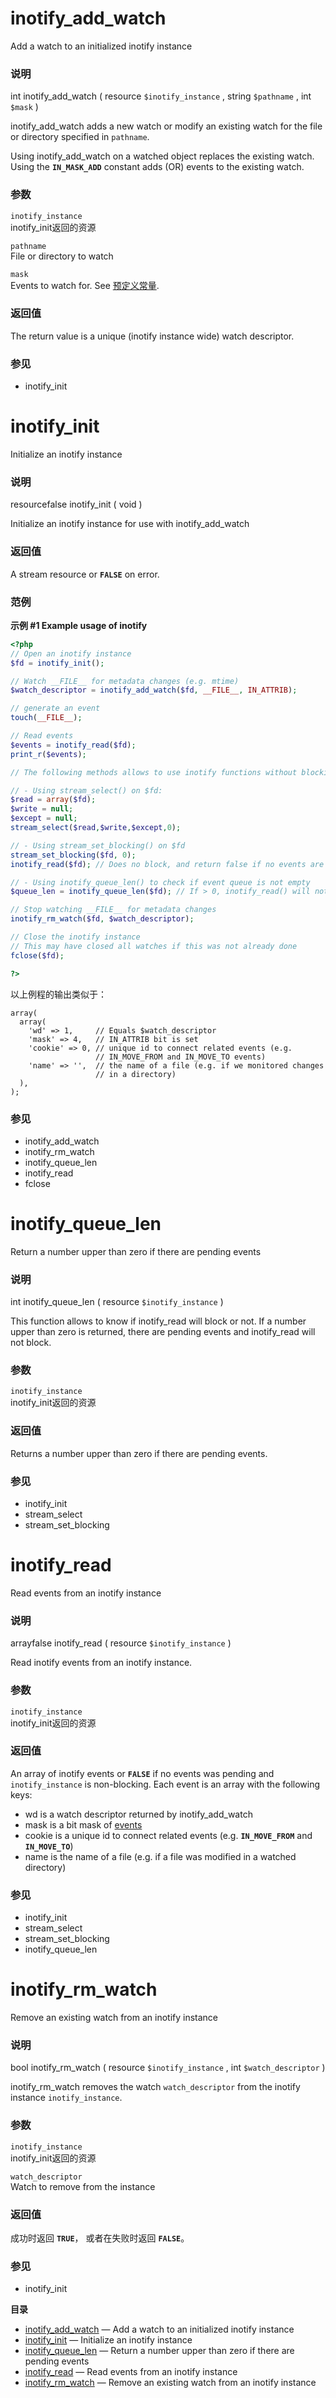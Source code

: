 inotify\_add\_watch
===================

Add a watch to an initialized inotify instance

### 说明

<span class="type">int</span> <span
class="methodname">inotify\_add\_watch</span> ( <span
class="methodparam"><span class="type">resource</span>
`$inotify_instance`</span> , <span class="methodparam"><span
class="type">string</span> `$pathname`</span> , <span
class="methodparam"><span class="type">int</span> `$mask`</span> )

<span class="function">inotify\_add\_watch</span> adds a new watch or
modify an existing watch for the file or directory specified in
`pathname`.

Using <span class="function">inotify\_add\_watch</span> on a watched
object replaces the existing watch. Using the **`IN_MASK_ADD`** constant
adds (OR) events to the existing watch.

### 参数

`inotify_instance`  
<span class="function">inotify\_init</span>返回的资源

`pathname`  
File or directory to watch

`mask`  
Events to watch for. See
<a href="/inotify/constants.html" class="link">预定义常量</a>.

### 返回值

The return value is a unique (inotify instance wide) watch descriptor.

### 参见

-   <span class="function">inotify\_init</span>

inotify\_init
=============

Initialize an inotify instance

### 说明

<span class="type"><span class="type">resource</span><span
class="type">false</span></span> <span
class="methodname">inotify\_init</span> ( <span
class="methodparam">void</span> )

Initialize an inotify instance for use with <span
class="function">inotify\_add\_watch</span>

### 返回值

A stream resource or **`FALSE`** on error.

### 范例

**示例 \#1 Example usage of inotify**

``` php
<?php
// Open an inotify instance
$fd = inotify_init();

// Watch __FILE__ for metadata changes (e.g. mtime)
$watch_descriptor = inotify_add_watch($fd, __FILE__, IN_ATTRIB);

// generate an event
touch(__FILE__);

// Read events
$events = inotify_read($fd);
print_r($events);

// The following methods allows to use inotify functions without blocking on inotify_read():

// - Using stream_select() on $fd:
$read = array($fd);
$write = null;
$except = null;
stream_select($read,$write,$except,0);

// - Using stream_set_blocking() on $fd
stream_set_blocking($fd, 0);
inotify_read($fd); // Does no block, and return false if no events are pending

// - Using inotify_queue_len() to check if event queue is not empty
$queue_len = inotify_queue_len($fd); // If > 0, inotify_read() will not block

// Stop watching __FILE__ for metadata changes
inotify_rm_watch($fd, $watch_descriptor);

// Close the inotify instance
// This may have closed all watches if this was not already done
fclose($fd);

?>
```

以上例程的输出类似于：

    array(
      array(
        'wd' => 1,     // Equals $watch_descriptor
        'mask' => 4,   // IN_ATTRIB bit is set
        'cookie' => 0, // unique id to connect related events (e.g. 
                       // IN_MOVE_FROM and IN_MOVE_TO events)
        'name' => '',  // the name of a file (e.g. if we monitored changes
                       // in a directory)
      ),
    );

### 参见

-   <span class="function">inotify\_add\_watch</span>
-   <span class="function">inotify\_rm\_watch</span>
-   <span class="function">inotify\_queue\_len</span>
-   <span class="function">inotify\_read</span>
-   <span class="function">fclose</span>

inotify\_queue\_len
===================

Return a number upper than zero if there are pending events

### 说明

<span class="type">int</span> <span
class="methodname">inotify\_queue\_len</span> ( <span
class="methodparam"><span class="type">resource</span>
`$inotify_instance`</span> )

This function allows to know if <span
class="function">inotify\_read</span> will block or not. If a number
upper than zero is returned, there are pending events and <span
class="function">inotify\_read</span> will not block.

### 参数

`inotify_instance`  
<span class="function">inotify\_init</span>返回的资源

### 返回值

Returns a number upper than zero if there are pending events.

### 参见

-   <span class="function">inotify\_init</span>
-   <span class="function">stream\_select</span>
-   <span class="function">stream\_set\_blocking</span>

inotify\_read
=============

Read events from an inotify instance

### 说明

<span class="type"><span class="type">array</span><span
class="type">false</span></span> <span
class="methodname">inotify\_read</span> ( <span
class="methodparam"><span class="type">resource</span>
`$inotify_instance`</span> )

Read inotify events from an inotify instance.

### 参数

`inotify_instance`  
<span class="function">inotify\_init</span>返回的资源

### 返回值

An array of inotify events or **`FALSE`** if no events was pending and
`inotify_instance` is non-blocking. Each event is an array with the
following keys:

-   wd is a watch descriptor returned by <span
    class="function">inotify\_add\_watch</span>
-   mask is a bit mask of
    <a href="/inotify/constants.html" class="link">events</a>
-   cookie is a unique id to connect related events (e.g.
    **`IN_MOVE_FROM`** and **`IN_MOVE_TO`**)
-   name is the name of a file (e.g. if a file was modified in a watched
    directory)

### 参见

-   <span class="function">inotify\_init</span>
-   <span class="function">stream\_select</span>
-   <span class="function">stream\_set\_blocking</span>
-   <span class="function">inotify\_queue\_len</span>

inotify\_rm\_watch
==================

Remove an existing watch from an inotify instance

### 说明

<span class="type">bool</span> <span
class="methodname">inotify\_rm\_watch</span> ( <span
class="methodparam"><span class="type">resource</span>
`$inotify_instance`</span> , <span class="methodparam"><span
class="type">int</span> `$watch_descriptor`</span> )

<span class="function">inotify\_rm\_watch</span> removes the watch
`watch_descriptor` from the inotify instance `inotify_instance`.

### 参数

`inotify_instance`  
<span class="function">inotify\_init</span>返回的资源

`watch_descriptor`  
Watch to remove from the instance

### 返回值

成功时返回 **`TRUE`**， 或者在失败时返回 **`FALSE`**。

### 参见

-   <span class="function">inotify\_init</span>

**目录**

-   [inotify\_add\_watch](/ref/inotify.html#inotify_add_watch) — Add a
    watch to an initialized inotify instance
-   [inotify\_init](/ref/inotify.html#inotify_init) — Initialize an
    inotify instance
-   [inotify\_queue\_len](/ref/inotify.html#inotify_queue_len) — Return
    a number upper than zero if there are pending events
-   [inotify\_read](/ref/inotify.html#inotify_read) — Read events from
    an inotify instance
-   [inotify\_rm\_watch](/ref/inotify.html#inotify_rm_watch) — Remove an
    existing watch from an inotify instance
